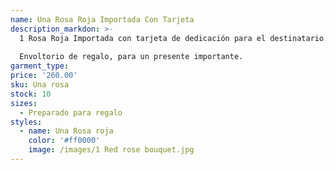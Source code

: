 ```yaml
---
name: Una Rosa Roja Importada Con Tarjeta
description_markdon: >-
  1 Rosa Roja Importada con tarjeta de dedicación para el destinatario.
  
  Envoltorio de regalo, para un presente importante.
garment_type:
price: '260.00'
sku: Una rosa
stock: 10
sizes:
  - Preparado para regalo
styles:
  - name: Una Rosa roja
    color: '#ff0000'
    image: /images/1 Red rose bouquet.jpg
---
```


